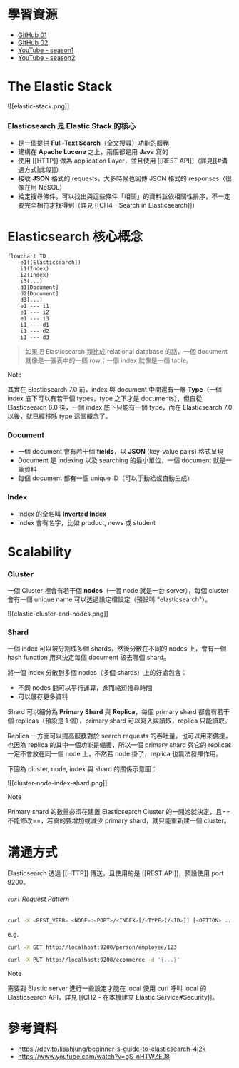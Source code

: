 # 學習資源

- [GitHub 01](https://github.com/LisaHJung/Beginners-Crash-Course-to-Elastic-Stack-Series-Table-of-Contents)
- [GitHub 02](https://github.com/LisaHJung/beginners-guide-to-creating-a-full-stack-Javascript-app-with-Elasticsearch)
- [YouTube - season1](https://www.youtube.com/playlist?list=PL_mJOmq4zsHZYAyK606y7wjQtC0aoE6Es)
- [YouTube - season2](https://www.youtube.com/playlist?list=PL_mJOmq4zsHbcdoeAwNWuhEWwDARMMBta)

# The Elastic Stack

![[elastic-stack.png]]

### Elasticsearch 是 Elastic Stack 的核心

- 是一個提供 **Full-Text Search**（全文搜尋）功能的服務
- 建構在 **Apache Lucene** 之上，兩個都是用 **Java** 寫的
- 使用 [[HTTP]] 做為 application Layer，並且使用 [[REST API]]（詳見[[#溝通方式|此段]]）
- 接收 **JSON** 格式的 requests，大多時候也回傳 JSON 格式的 responses（很像在用 NoSQL）
- 給定搜尋條件，可以找出與這些條件「相關」的資料並依相關性排序，不一定要完全相符才找得到（詳見 [[CH4 - Search in Elasticsearch]]）

# Elasticsearch 核心概念

```mermaid
flowchart TD
    e1([Elasticsearch])
    i1(Index)
    i2(Index)
    i3(...)
    d1[Document]
    d2[Document]
    d3[...]
    e1 --- i1
    e1 --- i2
    e1 --- i3
    i1 --- d1
    i1 --- d2
    i1 --- d3
```

>如果把 Elasticsearch 類比成 relational database 的話，一個 document 就像是一張表中的一個 row；一個 index 就像是一個 table。

>[!Note]
>其實在 Elasticsearch 7.0 前，index 與 document 中間還有一層 **Type**（一個 index 底下可以有若干個 types，type 之下才是 documents），但自從 Elasticsearch 6.0 後，一個 index 底下只能有一個 type，而在 Elasticsearch 7.0 以後，就已經移除 type 這個概念了。

### Document

- 一個 document 會有若干個 **fields**，以 **JSON** (key-value pairs) 格式呈現
- Document 是 indexing 以及 searching 的最小單位，一個 document 就是一筆資料
- 每個 document 都有一個 unique ID（可以手動給或自動生成）

### Index

- Index 的全名叫 **Inverted Index**
- Index 會有名字，比如 product, news 或 student

# Scalability

### Cluster

一個 Cluster 裡會有若干個 **nodes**（一個 node 就是一台 server），每個 cluster 會有一個 unique name 可以透過設定檔設定（預設叫 "elasticsearch"）。

![[elastic-cluster-and-nodes.png]]

### Shard

一個 index 可以被分割成多個 shards，然後分散在不同的 nodes 上，會有一個 hash function 用來決定每個 document 該去哪個 shard。

將一個 index 分散到多個 nodes（多個 shards）上的好處包含：

- 不同 nodes 間可以平行運算，進而縮短搜尋時間
- 可以儲存更多資料

Shard 可以細分為 **Primary Shard** 與 **Replica**，每個 primary shard 都會有若干個 replicas（預設是 1 個），primary shard 可以寫入與讀取，replica 只能讀取。

Replica 一方面可以提高服務對於 search requests 的吞吐量，也可以用來備援，也因為 replica 的其中一個功能是備援，所以一個 primary shard 與它的 replicas 一定不會放在同一個 node 上，不然若 node 掛了，replica 也無法發揮作用。

下圖為 cluster, node, index 與 shard 的關係示意圖：

![[cluster-node-index-shard.png]]

>[!Note]
>Primary shard 的數量必須在建置 Elasticsearch Cluster 的一開始就決定，且==不能修改==，若真的要增加或減少 primary shard，就只能重新建一個 cluster。

# 溝通方式

Elasticsearch 透過 [[HTTP]] 傳送，且使用的是 [[REST API]]，預設使用 port 9200。

###### `curl` Request Pattern

```sh
curl -X <REST_VERB> <NODE>:<PORT>/<INDEX>[/<TYPE>[/<ID>]] [<OPTION> ...]
```

e.g.

```bash
curl -X GET http://localhost:9200/person/employee/123

curl -X PUT http://localhost:9200/ecommerce -d '{...}'
```

>[!Note]
>需要對 Elastic server 進行一些設定才能在 local 使用 curl 呼叫 local 的 Elasticsearch API，詳見 [[CH2 - 在本機建立 Elastic Service#Security]]。

# 參考資料

- <https://dev.to/lisahjung/beginner-s-guide-to-elasticsearch-4j2k>
- <https://www.youtube.com/watch?v=gS_nHTWZEJ8>
